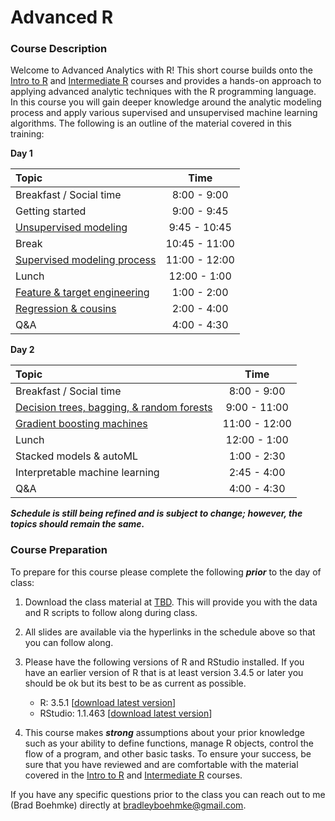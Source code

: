 
# Advanced R

### Course Description

Welcome to Advanced Analytics with R\! This short course builds onto the
[Intro to R](https://github.com/uc-r/Intro-R) and [Intermediate
R](https://github.com/uc-r/Intermediate-R) courses and provides a
hands-on approach to applying advanced analytic techniques with the R
programming language. In this course you will gain deeper knowledge
around the analytic modeling process and apply various supervised and
unsupervised machine learning algorithms. The following is an outline of
the material covered in this training:

**Day
1**

| Topic                                                                                                |     Time      |
| :--------------------------------------------------------------------------------------------------- | :-----------: |
| Breakfast / Social time                                                                              |  8:00 - 9:00  |
| Getting started                                                                                      |  9:00 - 9:45  |
| [Unsupervised modeling](https://uc-r.github.io/Advanced-R/02-unsupervised-learning.html)             | 9:45 - 10:45  |
| Break                                                                                                | 10:45 - 11:00 |
| [Supervised modeling process](https://uc-r.github.io/Advanced-R/03-supervised-modeling-process.html) | 11:00 - 12:00 |
| Lunch                                                                                                | 12:00 - 1:00  |
| [Feature & target engineering](https://uc-r.github.io/Advanced-R/04-engineering.html)                |  1:00 - 2:00  |
| [Regression & cousins](https://uc-r.github.io/Advanced-R/05-regression.html)                         |  2:00 - 4:00  |
| Q\&A                                                                                                 |  4:00 - 4:30  |

**Day
2**

| Topic                                                                                                |     Time      |
| :--------------------------------------------------------------------------------------------------- | :-----------: |
| Breakfast / Social time                                                                              |  8:00 - 9:00  |
| [Decision trees, bagging, & random forests](https://uc-r.github.io/Advanced-R/06-random-forest.html) | 9:00 - 11:00  |
| [Gradient boosting machines](https://uc-r.github.io/Advanced-R/07-gbms.html)                         | 11:00 - 12:00 |
| Lunch                                                                                                | 12:00 - 1:00  |
| Stacked models & autoML                                                                              |  1:00 - 2:30  |
| Interpretable machine learning                                                                       |  2:45 - 4:00  |
| Q\&A                                                                                                 |  4:00 - 4:30  |

***Schedule is still being refined and is subject to change; however,
the topics should remain the same.***

### Course Preparation

To prepare for this course please complete the following ***prior*** to
the day of class:

1.  Download the class material at [TBD](). This will provide you with
    the data and R scripts to follow along during class.

2.  All slides are available via the hyperlinks in the schedule above so
    that you can follow along.

3.  Please have the following versions of R and RStudio installed. If
    you have an earlier version of R that is at least version 3.4.5 or
    later you should be ok but its best to be as current as possible.
    
      - R: 3.5.1 \[[download latest
        version](https://cran.r-project.org/)\]
      - RStudio: 1.1.463 \[[download latest
        version](https://www.rstudio.com/products/rstudio/download/#download)\]

4.  This course makes ***strong*** assumptions about your prior
    knowledge such as your ability to define functions, manage R
    objects, control the flow of a program, and other basic tasks. To
    ensure your success, be sure that you have reviewed and are
    comfortable with the material covered in the [Intro to
    R](https://github.com/uc-r/Intro-R) and [Intermediate
    R](https://github.com/uc-r/Intermediate-R) courses.

If you have any specific questions prior to the class you can reach out
to me (Brad Boehmke) directly at <bradleyboehmke@gmail.com>.
